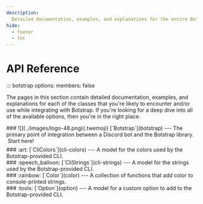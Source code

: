 ```yaml
---
description:
  Detailed documentation, examples, and explanations for the entire Botstrap API.
hide:
  - footer
  - toc
---
```


# API Reference

<!-- prettier-ignore -->
::: botstrap
    options:
      members: false

The pages in this section contain detailed documentation, examples, and explanations for
each of the classes that you're likely to encounter and/or use while integrating with
Botstrap. If you're looking for a deep dive into all of the available options, then
you're in the right place.

<div class="clickable grid" style="margin-bottom: 0.4rem" markdown>
<div class="card" markdown>
### ![](../images/logo-48.png){.twemoji} [`Botstrap`](botstrap)
---
The primary point of integration between a Discord bot and the Botstrap library.
&nbsp;Start here!
</div>
</div>

<div class="clickable grid" style="margin-top: 0.4rem" markdown>
<div class="card" markdown>
### :art: [`CliColors`](cli-colors)
---
A model for the colors used by the Botstrap-provided CLI.
</div>
<div class="card" markdown>
### :speech_balloon: [`CliStrings`](cli-strings)
---
A model for the strings used by the Botstrap-provided CLI.
</div>
<div class="card" markdown>
### :rainbow: [`Color`](color)
---
A collection of functions that add color to console-printed strings.
</div>
<div class="card" markdown>
### :tools: [`Option`](option)
---
A model for a custom option to add to the Botstrap-provided CLI.
</div>
</div>
